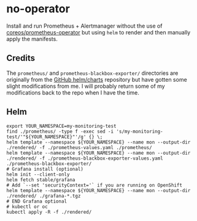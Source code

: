 # no-operator

Install and run Prometheus + Alertmanager without the use of [coreos/prometheus-operator](https://github.com/coreos/prometheus-operator) but using `helm` to render and then manually apply the manifests.

## Credits

The `prometheus/` and `prometheus-blackbox-exporter/` directories are originally from the [GitHub helm/charts](https://github.com/helm/charts) repository but have gotten some slight modifications from me.
I will probably return some of my modifications back to the repo when I have the time.

## Helm

```
export YOUR_NAMESPACE=my-monitoring-test
find ./prometheus/ -type f -exec sed -i 's/my-monitoring-test/'"${YOUR_NAMESPACE}"'/g' {} \;
helm template --namespace ${YOUR_NAMESPACE} --name mon --output-dir ./rendered/ -f ./prometheus-values.yaml ./prometheus/
helm template --namespace ${YOUR_NAMESPACE} --name mon --output-dir ./rendered/ -f ./prometheus-blackbox-exporter-values.yaml ./prometheus-blackbox-exporter/
# Grafana install (optional)
helm init --client-only
helm fetch stable/grafana
# Add `--set 'securityContext='` if you are running on OpenShift
helm template --namespace ${YOUR_NAMESPACE} --name mon --output-dir ./rendered/ ./grafana-*.tgz
# END Grafana optional
# kubectl or oc
kubectl apply -R -f ./rendered/
```
